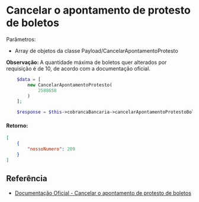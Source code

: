 # Cancelar o apontamento de protesto de boletos

Parâmetros:
- Array de objetos da classe Payload/CancelarApontamentoProtesto

<b>Observação: </b>A quantidade máxima de boletos quer alterados por requisição é de 10, de acordo com a documentação oficial.

```php
    $data = [
        new CancelarApontamentoProtesto(
            2588658
        )
    ];

    $response = $this->cobrancaBancaria->cancelarApontamentoProtestoBoletos($data);
```

#### Retorno:

```json
[
    {
        "nossoNumero": 209
    }
]
```

## Referência

- [Documentação Oficial - Cancelar o apontamento de protesto de boletos](https://documenter.getpostman.com/view/20565799/Uzs6yNhe#cd36bd47-152d-47a6-b8a2-3f8fc6ea68a3)